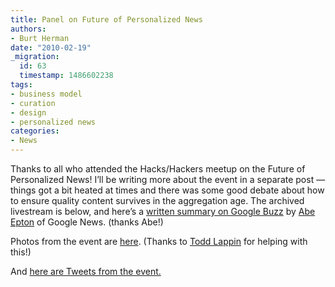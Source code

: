 ```yaml
---
title: Panel on Future of Personalized News
authors:
- Burt Herman
date: "2010-02-19"
_migration:
  id: 63
  timestamp: 1486602238
tags:
- business model
- curation
- design
- personalized news
categories:
- News
---
```


Thanks to all who attended the Hacks/Hackers meetup on the Future of Personalized News! I&#8217;ll be writing more about the event in a separate post &#8212; things got a bit heated at times and there was some good debate about how to ensure quality content survives in the aggregation age. The archived livestream is below, and here&#8217;s a [written summary on Google Buzz][1] by [Abe Epton][2] of Google News. (thanks Abe!)

Photos from the event are [here][3]. (Thanks to [Todd Lappin][4] for helping with this!)

And [here are Tweets from the event.][5]

 [1]: http://www.google.com/buzz/abraham.epton/jieA9TLQoMG/At-Hacks-and-Hackers-event-http-hackshackers-com
 [2]: http://twitter.com/aepton
 [3]: http://www.flickr.com/photos/burtherman/sets/72157623342854725/
 [4]: http://twitter.com/TelstarLogistic
 [5]: http://search.twitter.com/search?q=&ands=&phrase=&ors=&nots=&tag=hackshackers&lang=all&from=&to=&ref=&near=&within=15&units=mi&since=&until=2010-02-19&rpp=50